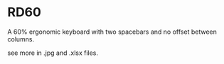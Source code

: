 # RD60
A 60% ergonomic keyboard with two spacebars and no offset between columns.

see more in .jpg and .xlsx files.
